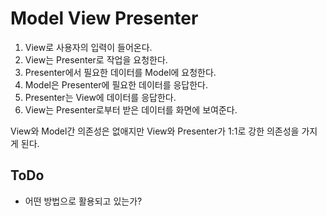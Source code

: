 # Model View Presenter

1. View로 사용자의 입력이 들어온다.
2. View는 Presenter로 작업을 요청한다.
3. Presenter에서 필요한 데이터를 Model에 요청한다.
4. Model은 Presenter에 필요한 데이터를 응답한다.
5. Presenter는 View에 데이터를 응답한다.
6. View는 Presenter로부터 받은 데이터를 화면에 보여준다.

View와 Model간 의존성은 없애지만 View와 Presenter가 1:1로 강한 의존성을 가지게 된다.

ToDo
------
* 어떤 방법으로 활용되고 있는가?
